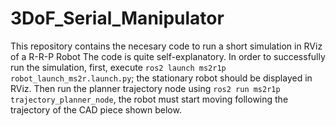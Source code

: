 # 3DoF_Serial_Manipulator
This repository contains the necesary code to run a short simulation in RViz of a R-R-P Robot
The code is quite self-explanatory. In order to successfully run the simulation, first, execute `ros2 launch ms2r1p robot_launch_ms2r.launch.py`; the stationary robot should be displayed in RViz.
Then run the planner trajectory node using `ros2 run ms2r1p trajectory_planner_node`, the robot must start moving following the trajectory of the CAD piece shown below.
